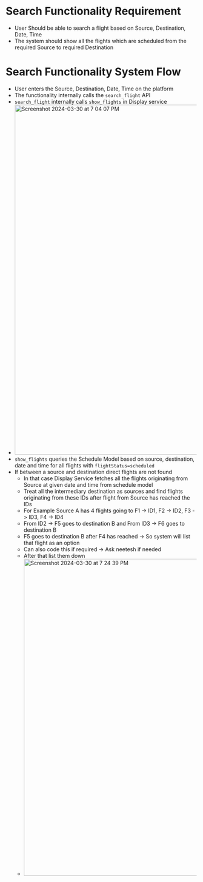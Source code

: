 # Search Functionality Requirement
- User Should be able to search a flight based on Source, Destination, Date, Time
- The system should show all the flights which are scheduled from the required Source to required Destination


# Search Functionality System Flow
- User enters the Source, Destination, Date, Time on the platform
- The functionality internally calls the `search_flight` API
- `search_flight` internally calls `show_flights` in Display service
- <img width="922" alt="Screenshot 2024-03-30 at 7 04 07 PM" src="https://github.com/saurabhMayank/FlightReservation/assets/82028762/5bce7488-e20e-4502-bf4a-456482d8a353">
- `show_flights` queries the Schedule Model based on source, destination, date and time for all flights with `flightStatus=scheduled`
- If between a source and destination direct flights are not found
  - In that case Display Service fetches all the flights originating from Source at given date and time from schedule model
  - Treat all the intermediary destination as sources and find flights originating from these IDs after flight from Source has reached the IDs
  - For Example Source A has 4 flights going to F1 -> ID1, F2 -> ID2, F3 -> ID3, F4 -> ID4
  - From ID2 -> F5 goes to destination B and From ID3 -> F6 goes to destination B
  - F5 goes to destination B after F4 has reached -> So system will list that flight as an option
  - Can also code this if required -> Ask neetesh if needed
  - After that list them down
  - <img width="835" alt="Screenshot 2024-03-30 at 7 24 39 PM" src="https://github.com/saurabhMayank/FlightReservation/assets/82028762/e1e62095-570a-409a-b100-b8eb77a49cef">



